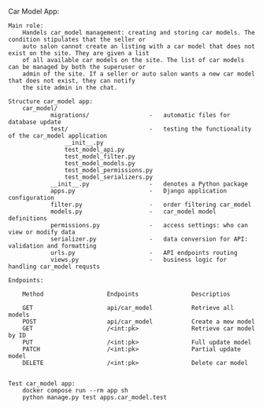 Car Model App:

    Main role:
        Handels car_model management: creating and storing car models. The condition stipulates that the seller or
        auto salon cannot create an listing with a car model that does not exist on the site. They are given a list 
        of all available car models on the site. The list of car models can be managed by both the superuser or
        admin of the site. If a seller or auto salon wants a new car model that does not exist, they can notify
        the site admin in the chat.

    Structure car_model app:
        car_model/
                migrations/                 -   automatic files for database update
                test/                       -   testing the functionality of the car_model application
                    __init__.py
                    test_model_api.py
                    test_model_filter.py
                    test_model_models.py
                    test_model_permissions.py
                    test_model_serializers.py
                __init__.py                 -   denotes a Python package
                apps.py                     -   Django application configuration
                filter.py                   -   order filtering car_model
                models.py                   -   car_model model definitions
                permissions.py              -   access settings: who can view or modify data
                serializer.py               -   data conversion for API: validation and formatting
                urls.py                     -   API endpoints routing
                views.py                    -   business logic for handling car_model requsts

    Endpoints:
        
        Method                  Endpoints               Descriptios

        GET                     api/car_model           Retrieve all models
        POST                    api/car_model           Create a mew model
        GET                     /<int:pk>               Retrieve car model by ID
        PUT                     /<int:pk>               Full update model
        PATCH                   /<int:pk>               Partial update model
        DELETE                  /<int:pk>               Delete car model
   
              
    Test car_model app:
        docker compose run --rm app sh
        python manage.py test apps.car_model.test